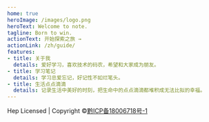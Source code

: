 ```yaml
---
home: true
heroImage: /images/logo.png
heroText: Welcome to note.
tagline: Born to win.
actionText: 开始探索之旅 →
actionLink: /zh/guide/
features:
- title: 关于我
  details: 爱好学习，喜欢技术的码农，希望和大家成为朋友。
- title: 学习笔记
  details: 学习总爱忘记，好记性不如烂笔头。
- title: 生活点点滴滴
  details: 记录生活中美好的时刻，把生命中的点点滴滴都堆积成无法比拟的幸福。
---
```

Hep Licensed | Copyright ©[黔ICP备18006718号-1](https://beian.miit.gov.cn/)

